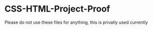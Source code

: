 # CSS-HTML-Project-Proof

Please do not use these files for anything, this is privatly used currently
